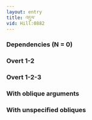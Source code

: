 ```yaml
---
layout: entry
title: འདུལ་
vid: Hill:0882
---
```

### Dependencies (N = 0)


### Overt 1-2


### Overt 1-2-3


### With oblique arguments


### With unspecified obliques
